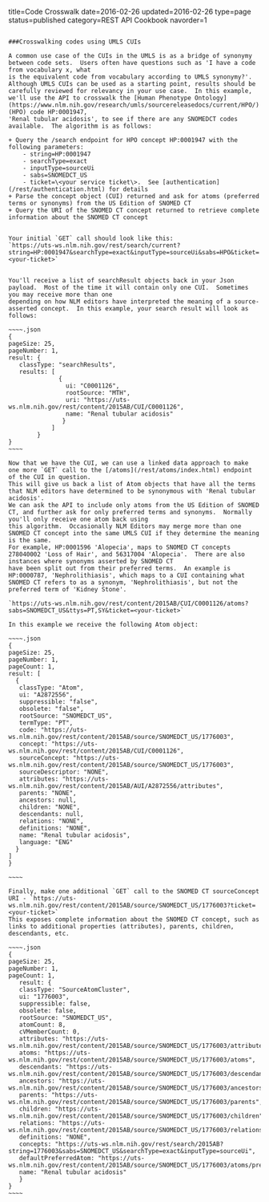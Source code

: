title=Code Crosswalk
date=2016-02-26
updated=2016-02-26
type=page
status=published
category=REST API Cookbook
navorder=1
~~~~~~

###Crosswalking codes using UMLS CUIs

A common use case of the CUIs in the UMLS is as a bridge of synonymy between code sets.  Users often have questions such as 'I have a code from vocabulary x, what
is the equivalent code from vocabulary according to UMLS synonymy?'. Although UMLS CUIs can be used as a starting point, results should be carefully reviewed for relevancy in your use case.  In this example, we'll use the API to crosswalk the [Human Phenotype Ontology](https://www.nlm.nih.gov/research/umls/sourcereleasedocs/current/HPO/) (HPO) code HP:0001947,
'Renal tubular acidosis', to see if there are any SNOMEDCT codes available.  The algorithm is as follows:

+ Query the /search endpoint for HPO concept HP:0001947 with the following parameters:
    - string=HP:0001947
    - searchType=exact
    - inputType=sourceUi
    - sabs=SNOMEDCT_US
    - ticket=\<your service ticket\>.  See [authentication](/rest/authentication.html) for details
+ Parse the concept object (CUI) returned and ask for atoms (preferred terms or synonyms) from the US Edition of SNOMED CT
+ Query the URI of the SNOMED CT concept returned to retrieve complete information about the SNOMED CT concept


Your initial `GET` call should look like this:
`https://uts-ws.nlm.nih.gov/rest/search/current?string=HP:0001947&searchType=exact&inputType=sourceUi&sabs=HPO&ticket=<your-ticket>`


You'll receive a list of searchResult objects back in your Json payload.  Most of the time it will contain only one CUI.  Sometimes you may receive more than one
depending on how NLM editors have interpreted the meaning of a source-asserted concept.  In this example, your search result will look as follows:

~~~~.json
{
pageSize: 25,
pageNumber: 1,
result: {
   classType: "searchResults",
   results: [
              {
                ui: "C0001126",
                rootSource: "MTH",
                uri: "https://uts-ws.nlm.nih.gov/rest/content/2015AB/CUI/C0001126",
                name: "Renal tubular acidosis"
               }
            ]   
        }
}
~~~~

Now that we have the CUI, we can use a linked data approach to make one more `GET` call to the [/atoms](/rest/atoms/index.html) endpoint of the CUI in question.
This will give us back a list of Atom objects that have all the terms that NLM editors have determined to be synonymous with 'Renal tubular acidosis'.
We can ask the API to include only atoms from the US Edition of SNOMED CT, and further ask for only preferred terms and synonyms.  Normally you'll only receive one atom back using
this algorithm.  Occasionally NLM Editors may merge more than one SNOMED CT concept into the same UMLS CUI if they determine the meaning is the same.
For example, HP:0001596 'Alopecia', maps to SNOMED CT concepts 278040002 'Loss of Hair', and 56317004 'Alopecia'.  There are also instances where synonyms asserted by SNOMED CT
have been split out from their preferred terms.  An example is HP:0000787, 'Nephrolithiasis', which maps to a CUI containing what SNOMED CT refers to as a synonym, 'Nephrolithiasis', but not the preferred term of 'Kidney Stone'.

`https://uts-ws.nlm.nih.gov/rest/content/2015AB/CUI/C0001126/atoms?sabs=SNOMEDCT_US&ttys=PT,SY&ticket=<your-ticket>`

In this example we receive the following Atom object:

~~~~.json
{
pageSize: 25,
pageNumber: 1,
pageCount: 1,
result: [
  {
   classType: "Atom",
   ui: "A2872556",
   suppressible: "false",
   obsolete: "false",
   rootSource: "SNOMEDCT_US",
   termType: "PT",
   code: "https://uts-ws.nlm.nih.gov/rest/content/2015AB/source/SNOMEDCT_US/1776003",
   concept: "https://uts-ws.nlm.nih.gov/rest/content/2015AB/CUI/C0001126",
   sourceConcept: "https://uts-ws.nlm.nih.gov/rest/content/2015AB/source/SNOMEDCT_US/1776003",
   sourceDescriptor: "NONE",
   attributes: "https://uts-ws.nlm.nih.gov/rest/content/2015AB/AUI/A2872556/attributes",
   parents: "NONE",
   ancestors: null,
   children: "NONE",
   descendants: null,
   relations: "NONE",
   definitions: "NONE",
   name: "Renal tubular acidosis",
   language: "ENG"
  }
]
}

~~~~

Finally, make one additional `GET` call to the SNOMED CT sourceConcept URI - `https://uts-ws.nlm.nih.gov/rest/content/2015AB/source/SNOMEDCT_US/1776003?ticket=<your-ticket>`
This exposes complete information about the SNOMED CT concept, such as links to additional properties (attributes), parents, children, descendants, etc.

~~~~.json
{
pageSize: 25,
pageNumber: 1,
pageCount: 1,
   result: {
   classType: "SourceAtomCluster",
   ui: "1776003",
   suppressible: false,
   obsolete: false,
   rootSource: "SNOMEDCT_US",
   atomCount: 8,
   cVMemberCount: 0,
   attributes: "https://uts-ws.nlm.nih.gov/rest/content/2015AB/source/SNOMEDCT_US/1776003/attributes",
   atoms: "https://uts-ws.nlm.nih.gov/rest/content/2015AB/source/SNOMEDCT_US/1776003/atoms",
   descendants: "https://uts-ws.nlm.nih.gov/rest/content/2015AB/source/SNOMEDCT_US/1776003/descendants",
   ancestors: "https://uts-ws.nlm.nih.gov/rest/content/2015AB/source/SNOMEDCT_US/1776003/ancestors",
   parents: "https://uts-ws.nlm.nih.gov/rest/content/2015AB/source/SNOMEDCT_US/1776003/parents",
   children: "https://uts-ws.nlm.nih.gov/rest/content/2015AB/source/SNOMEDCT_US/1776003/children",
   relations: "https://uts-ws.nlm.nih.gov/rest/content/2015AB/source/SNOMEDCT_US/1776003/relations",
   definitions: "NONE",
   concepts: "https://uts-ws.nlm.nih.gov/rest/search/2015AB?string=1776003&sabs=SNOMEDCT_US&searchType=exact&inputType=sourceUi",
   defaultPreferredAtom: "https://uts-ws.nlm.nih.gov/rest/content/2015AB/source/SNOMEDCT_US/1776003/atoms/preferred",
   name: "Renal tubular acidosis"
   }
}
~~~~